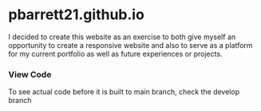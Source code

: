 # pbarrett21.github.io
I decided to create this website as an exercise to both give myself an opportunity to create a responsive website and also to serve as a platform for my current portfolio as well as future experiences or projects.


### View Code
To see actual code before it is built to main branch, check the develop branch
